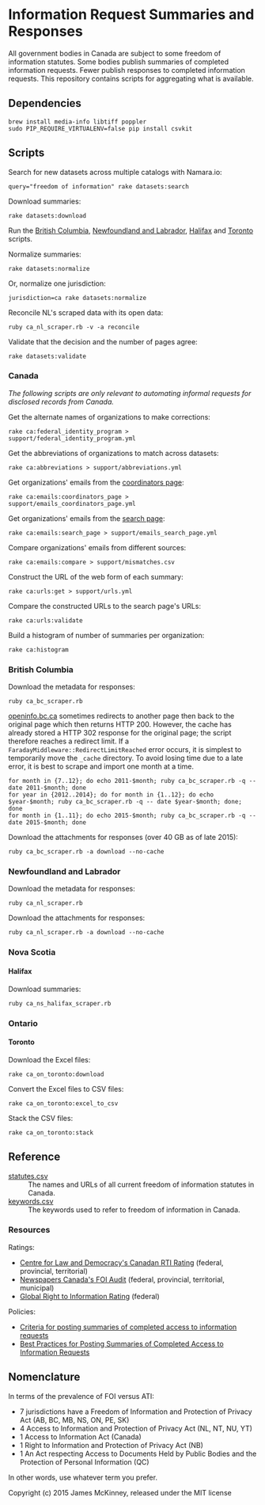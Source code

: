 # Information Request Summaries and Responses

All government bodies in Canada are subject to some freedom of information statutes. Some bodies publish summaries of completed information requests. Fewer publish responses to completed information requests. This repository contains scripts for aggregating what is available.

## Dependencies

    brew install media-info libtiff poppler
    sudo PIP_REQUIRE_VIRTUALENV=false pip install csvkit

## Scripts

Search for new datasets across multiple catalogs with Namara.io:

    query="freedom of information" rake datasets:search

Download summaries:

    rake datasets:download

Run the [British Columbia](#british-columbia), [Newfoundland and Labrador](#newfoundland-and-labrador), [Halifax](#halifax) and [Toronto](#toronto) scripts.

Normalize summaries:

    rake datasets:normalize

Or, normalize one jurisdiction:

    jurisdiction=ca rake datasets:normalize

Reconcile NL's scraped data with its open data:

    ruby ca_nl_scraper.rb -v -a reconcile

Validate that the decision and the number of pages agree:

    rake datasets:validate

### Canada

*The following scripts are only relevant to automating informal requests for disclosed records from Canada.*

Get the alternate names of organizations to make corrections:

    rake ca:federal_identity_program > support/federal_identity_program.yml

Get the abbreviations of organizations to match across datasets:

    rake ca:abbreviations > support/abbreviations.yml

Get organizations' emails from the [coordinators page](http://www.tbs-sct.gc.ca/hgw-cgf/oversight-surveillance/atip-aiprp/coord-eng.asp):

    rake ca:emails:coordinators_page > support/emails_coordinators_page.yml

Get organizations' emails from the [search page](http://open.canada.ca/en/search/ati):

    rake ca:emails:search_page > support/emails_search_page.yml

Compare organizations' emails from different sources:

    rake ca:emails:compare > support/mismatches.csv

Construct the URL of the web form of each summary:

    rake ca:urls:get > support/urls.yml

Compare the constructed URLs to the search page's URLs:

    rake ca:urls:validate

Build a histogram of number of summaries per organization:

    rake ca:histogram

### British Columbia

Download the metadata for responses:

    ruby ca_bc_scraper.rb

[openinfo.bc.ca](http://www.openinfo.gov.bc.ca) sometimes redirects to another page then back to the original page which then returns HTTP 200. However, the cache has already stored a HTTP 302 response for the original page; the script therefore reaches a redirect limit. If a `FaradayMiddleware::RedirectLimitReached` error occurs, it is simplest to temporarily move the `_cache` directory. To avoid losing time due to a late error, it is best to scrape and import one month at a time.

    for month in {7..12}; do echo 2011-$month; ruby ca_bc_scraper.rb -q -- date 2011-$month; done
    for year in {2012..2014}; do for month in {1..12}; do echo $year-$month; ruby ca_bc_scraper.rb -q -- date $year-$month; done; done
    for month in {1..11}; do echo 2015-$month; ruby ca_bc_scraper.rb -q -- date 2015-$month; done

Download the attachments for responses (over 40 GB as of late 2015):

    ruby ca_bc_scraper.rb -a download --no-cache

### Newfoundland and Labrador

Download the metadata for responses:

    ruby ca_nl_scraper.rb

Download the attachments for responses:

    ruby ca_nl_scraper.rb -a download --no-cache

### Nova Scotia

#### Halifax

Download summaries:

    ruby ca_ns_halifax_scraper.rb

### Ontario

#### Toronto

Download the Excel files:

    rake ca_on_toronto:download

Convert the Excel files to CSV files:

    rake ca_on_toronto:excel_to_csv

Stack the CSV files:

    rake ca_on_toronto:stack

## Reference

<dl>
<dt><a href="/data/statutes.csv">statutes.csv</a></dt>
<dd>The names and URLs of all current freedom of information statutes in Canada.</dd>
<dt><a href="/data/keywords.csv">keywords.csv</a></dt>
<dd>The keywords used to refer to freedom of information in Canada.</dd>
</dl>

### Resources

Ratings:

* [Centre for Law and Democracy's Canadan RTI Rating](http://www.law-democracy.org/live/global-rti-rating/canadian-rti-rating/) (federal, provincial, territorial)
* [Newspapers Canada's FOI Audit](http://www.newspaperscanada.ca/FOI) (federal, provincial, territorial, municipal)
* [Global Right to Information Rating](http://www.rti-rating.org/) (federal)

Policies:

* [Criteria for posting summaries of completed access to information requests](http://www.tbs-sct.gc.ca/pol/doc-eng.aspx?section=text&id=18310#appE)
* [Best Practices for Posting Summaries of Completed Access to Information Requests](http://www.tbs-sct.gc.ca/atip-aiprp/tools/bppscair-pepsdaic-eng.asp)

## Nomenclature

In terms of the prevalence of FOI versus ATI:

* 7 jurisdictions have a Freedom of Information and Protection of Privacy Act (AB, BC, MB, NS, ON, PE, SK)
* 4 Access to Information and Protection of Privacy Act (NL, NT, NU, YT)
* 1 Access to Information Act (Canada)
* 1 Right to Information and Protection of Privacy Act (NB)
* 1 An Act respecting Access to Documents Held by Public Bodies and the Protection of Personal Information (QC)

In other words, use whatever term you prefer.

Copyright (c) 2015 James McKinney, released under the MIT license
